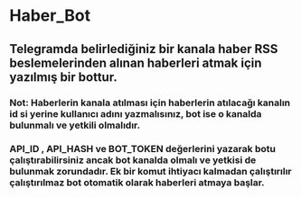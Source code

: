 # Haber_Bot
## Telegramda belirlediğiniz bir kanala haber RSS beslemelerinden alınan haberleri atmak için yazılmış bir bottur.
### Not: Haberlerin kanala atılması için haberlerin atılacağı kanalın id si yerine kullanıcı adını yazmalısınız, bot ise o kanalda bulunmalı ve yetkili olmalıdır.
### API_ID , API_HASH ve BOT_TOKEN değerlerini yazarak botu çalıştırabilirsiniz ancak bot kanalda olmalı ve yetkisi de bulunmak zorundadır. Ek bir komut ihtiyacı kalmadan çalıştırılır çalıştırılmaz bot otomatik olarak haberleri atmaya başlar. 

